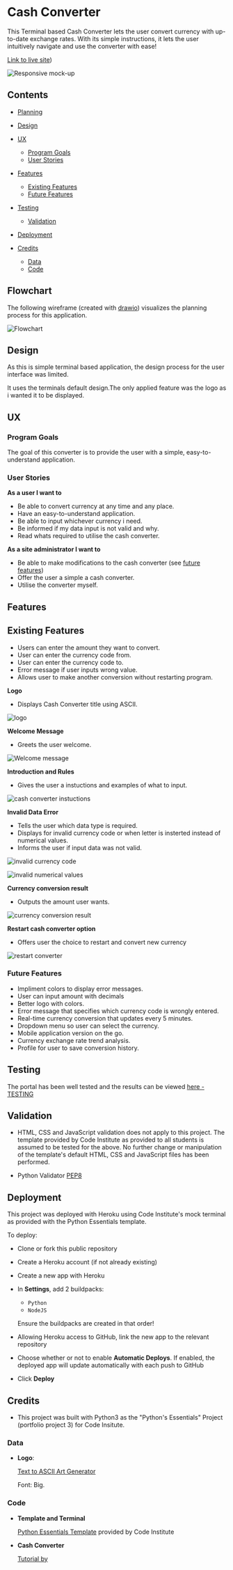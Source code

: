 # Cash Converter

This Terminal based Cash Converter lets the user convert currency with up-to-date exchange rates. With its simple instructions, it lets the user intuitively navigate and use the converter with ease! 


[Link to live site](https://cash-converter-5ca8f5523a04.herokuapp.com/))

![Responsive mock-up](assets/images/amiresponsive.JPG)


## Contents

- [Planning](#flowchart)

- [Design](#design)

- [UX](#ux)
    - [Program Goals](#program-goals)
    - [User Stories](#user-stories)

- [Features](#features)
    - [Existing Features](#existing-features)
    - [Future Features](#future-features)

- [Testing](#testing)
    - [Validation](#validation)

- [Deployment](#deployment)

- [Credits](#credits)
    - [Data](#data)
    - [Code](#code)


## Flowchart

The following wireframe (created with [drawio](https://www.drawio.com/)) visualizes the planning process for this application.

![Flowchart](assets/images/Flowchart.JPG)


## Design

As this is simple terminal based application, the design process for the user interface was limited.

It uses the terminals default design.The only applied feature was the logo as i wanted it to be displayed.


## UX

### Program Goals

The goal of this converter is to provide the user with a simple, easy-to-understand application.

### User Stories

**As a user I want to**

- Be able to convert currency at any time and any place.
- Have an easy-to-understand application. 
- Be able to input whichever currency i need.
- Be informed if my data input is not valid and why.
- Read whats required to utilise the cash converter.


**As a site administrator I want to**

- Be able to make modifications to the cash converter (see [future features](#possible-future-features))
- Offer the user a simple a cash converter.
- Utilise the converter myself.

## Features

## Existing Features
- Users can enter the amount they want to convert.
- User can enter the currency code from.
- User can enter the currency code to.
- Error message if user inputs wrong value.
- Allows user to make another conversion without restarting program.

**Logo**
- Displays Cash Converter title using ASCII.

![logo](assets/images/logo.jpg)

**Welcome Message**
- Greets the user welcome.

![Welcome message](assets/images/welcomemessage.JPG)

**Introduction and Rules**
- Gives the user a instuctions and examples of what to input.

![cash converter instuctions](assets/images/instructions.JPG)


**Invalid Data Error**
- Tells the user which data type is required.
- Displays for invalid currency code or when letter is insterted instead of numerical values.
- Informs the user if input data was not valid.

  
![invalid currency code](assets/images/notsupportedcurrency.JPG)
  
![invalid numerical values](assets/images/invalidnumerical.JPG)

**Currency conversion result**
- Outputs the amount user wants.

![currency conversion result](assets/images/convertresult.JPG)


**Restart cash converter option**
- Offers user the choice to restart and convert new currency

![restart converter](assets/images/perfomagain.JPG)


### Future Features

- Impliment colors to display error messages.
- User can input amount with decimals
- Better logo with colors.
- Error message that specifies which currency code is wrongly entered.
- Real-time currency conversion that updates every 5 minutes.
- Dropdown menu so user can select the currency.
- Mobile application version on the go.
- Currency exchange rate trend analysis.
- Profile for user to save conversion history.


## Testing

The portal has been well tested and the results can be viewed [here - TESTING](TESTING.md)

## Validation

- HTML, CSS and JavaScript validation does not apply to this project. The template provided by Code Institute as provided to all students is assumed to be tested for the above.
No further change or manipulation of the template's default HTML, CSS and JavaScript files has been performed.

- Python Validator [PEP8]([http://pep8online.com/](https://pep8ci.herokuapp.com/#))


## Deployment

This project was deployed with Heroku using Code Institute's mock terminal as provided with the Python Essentials template.

To deploy:

- Clone or fork this public repository
- Create a Heroku account (if not already existing)
- Create a new app with Heroku
- In **Settings**, add 2 buildpacks:
    - ```Python```
    - ```NodeJS```
    
    Ensure the buildpacks are created in that order!

- Allowing Heroku access to GitHub, link the new app to the relevant repository
- Choose whether or not to enable **Automatic Deploys**. If enabled, the deployed app will update automatically with each push to GitHub
- Click **Deploy**

## Credits
- This project was built with Python3 as the "Python's Essentials" Project (portfolio project 3) for Code Insitute. 
### Data

- **Logo**:

    [Text to ASCII Art Generator](https://patorjk.com/software/taag/#p=display&h=1&v=1&f=Big&t=Cash%20Converter)

    Font: Big.


### Code

- **Template and Terminal**

    [Python Essentials Template](https://github.com/Code-Institute-Org/python-essentials-template) provided by Code Institute 

- **Cash Converter**

    [Tutorial by ]()

   

